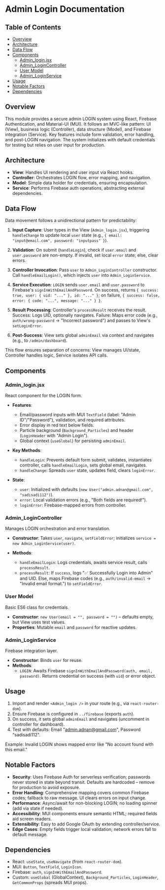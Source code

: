 # Admin Login Documentation

## Table of Contents

- [Overview](#overview)
- [Architecture](#architecture)
- [Data Flow](#data-flow)
- [Components](#components)
  - [Admin_login.jsx](#admin_loginjsx)
  - [Admin_LoginController](#admin_logincontroller)
  - [User Model](#user-model)
  - [Admin_LoginService](#admin_loginservice)
- [Usage](#usage)
- [Notable Factors](#notable-factors)
- [Dependencies](#dependencies)

## Overview

This module provides a secure admin LOGIN system using React, Firebase Authentication, and Material-UI (MUI). It follows an MVC-like pattern: UI (View), business logic (Controller), data structure (Model), and Firebase integration (Service). Key features include form validation, error handling, and post-LOGIN navigation. The system initializes with default credentials for testing but relies on user input for production.

## Architecture

- **View**: Handles UI rendering and user input via React hooks.
- **Controller**: Orchestrates LOGIN flow, error mapping, and navigation.
- **Model**: Simple data holder for credentials, ensuring encapsulation.
- **Service**: Performs Firebase auth operations, abstracting external dependencies.

## Data Flow

Data movement follows a unidirectional pattern for predictability:

1. **Input Capture**: User types in the View (`Admin_login.jsx`), triggering `handleChange` to update local `user` state (e.g., `{ email: "input@email.com", password: "inputpass" }`).

2. **Validation**: On submit (`handleLogin`), check if `user.email` and `user.password` are non-empty. If invalid, set local `error` state; else, clear errors.

3. **Controller Invocation**: Pass `user` to `Admin_LoginController` constructor. Call `handleEmailLogin()`, which injects `user` into `Admin_LoginService`.

4. **Service Execution**: `LOGIN` sends `user.email` and `user.password` to Firebase's `signInWithEmailAndPassword`. On success, returns `{ success: true, user: { uid: "..." }, id: "..." }`; on failure, `{ success: false, error: { code: "...", message: "..." } }`.

5. **Result Processing**: Controller's `processResult` receives the result. Success: Logs UID, optionally navigates. Failure: Maps error code (e.g., `auth/wrong-password` → "Incorrect password") and passes to View's `setLoginError`.

6. **Post-Success**: View sets global `adminEmail` via context and navigates (e.g., to `/admin/dashboard`).

This flow ensures separation of concerns: View manages UI/state, Controller handles logic, Service isolates API calls.

## Components

### Admin_login.jsx

React component for the LOGIN form.

- **Features**:
  - Email/password inputs with MUI `TextField` (label: "Admin ID"/"Password"), validation, and required attributes.
  - Error display in red text below fields.
  - Particle background (`Background_Particles`) and header (`LoginHeader` with "Admin Login").
  - Global context (`useGlobal`) for persisting `adminEmail`.

- **Key Methods**:
  - `handleLogin`: Prevents default form submit, validates, instantiates controller, calls `handleEmailLogin`, sets global email, navigates.
  - `handleChange`: Spreads `user` state, updates field, clears `loginError`.

- **State**:
  - `user`: Initialized with defaults (`new User("admin.adnan@gmail.com", "sadisadi112")`).
  - `error`: Local validation errors (e.g., "Both fields are required!").
  - `loginError`: Firebase-mapped errors from controller.

### Admin_LoginController

Manages LOGIN orchestration and error translation.

- **Constructor**: Takes `user`, `navigate`, `setFieldError`; initializes `service = new Admin_LoginService(user)`.

- **Methods**:
  - `handleEmailLogin`: Logs credentials, awaits service result, calls `processResult`.
  - `processResult`: If `success`, logs "✅ Successfully Login into Admin" and UID. Else, maps Firebase codes (e.g., `auth/invalid-email` → "Invalid email format.") to `setFieldError`.

### User Model

Basic ES6 class for credentials.

- **Constructor**: `new User(email = "", password = "")` – defaults empty, but View uses test values.
- **Properties**: Mutable `email` and `password` for reactive updates.

### Admin_LoginService

Firebase integration layer.

- **Constructor**: Binds `user` for reuse.
- **Methods**:
  - `LOGIN`: Awaits Firebase `signInWithEmailAndPassword(auth, email, password)`. Returns credential on success (with `uid`) or error object.

## Usage

1. Import and render `<Admin_login />` in your route (e.g., via `react-router-dom`).
2. Ensure Firebase is configured in `../firebase` (exports `auth`).
3. On success, it sets global `adminEmail` and navigates (uncomment in controller for dashboard).
4. Test with defaults: Email "admin.adnan@gmail.com", Password "sadisadi112".

Example: Invalid LOGIN shows mapped error like "No account found with this email."

## Notable Factors

- **Security**: Uses Firebase Auth for serverless verification; passwords never stored in state beyond transit. Defaults are hardcoded – remove for production to avoid exposure.
- **Error Handling**: Comprehensive mapping covers common Firebase codes; fallback to raw message. UI clears errors on input change.
- **Performance**: Async/await for non-blocking LOGIN; no loading spinner (add via state if needed).
- **Accessibility**: MUI components ensure semantic HTML; required fields aid screen readers.
- **Extensibility**: Easy to add Google OAuth by extending controller/service.
- **Edge Cases**: Empty fields trigger local validation; network errors fall to default message.

## Dependencies

- React: `useState`, `useNavigate` (from `react-router-dom`).
- MUI: `Button`, `TextField`, `LoginIcon`.
- Firebase: `auth`, `signInWithEmailAndPassword`.
- Custom: `useGlobal` (GlobalContext), `Background_Particles`, `LoginHeader`, `GetCommonProps` (spreads MUI props).